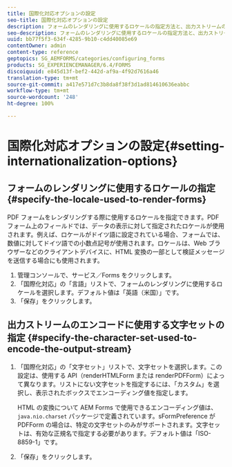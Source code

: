 ```yaml
---
title: 国際化対応オプションの設定
seo-title: 国際化対応オプションの設定
description: フォームのレンダリングに使用するロケールの指定方法と、出力ストリームのエンコードに使用する文字セットの指定方法について説明します。
seo-description: フォームのレンダリングに使用するロケールの指定方法と、出力ストリームのエンコードに使用する文字セットの指定方法について説明します。
uuid: bb77f5f3-634f-4285-9b10-c4dd40085e69
contentOwner: admin
content-type: reference
geptopics: SG_AEMFORMS/categories/configuring_forms
products: SG_EXPERIENCEMANAGER/6.4/FORMS
discoiquuid: e845d13f-bef2-442d-af9a-4f92d7616a46
translation-type: tm+mt
source-git-commit: a417e571d7c3b8da8f38f3d1ad814610636eabbc
workflow-type: tm+mt
source-wordcount: '248'
ht-degree: 100%

---
```



# 国際化対応オプションの設定{#setting-internationalization-options}

## フォームのレンダリングに使用するロケールの指定 {#specify-the-locale-used-to-render-forms}

PDF フォームをレンダリングする際に使用するロケールを指定できます。PDF フォーム上のフィールドでは、データの表示に対して指定されたロケールが使用されます。例えば、ロケールがドイツ語に設定されている場合、フォームでは、数値に対してドイツ語での小数点記号が使用されます。ロケールは、Web ブラウザーなどのクライアントデバイスに、HTML 変換の一部として検証メッセージを送信する場合にも使用されます。

1. 管理コンソールで、サービス／Forms をクリックします。
1. 「国際化対応」の「言語」リストで、フォームのレンダリングに使用するロケールを選択します。デフォルト値は「英語（米国）」です。
1. 「保存」をクリックします。

## 出力ストリームのエンコードに使用する文字セットの指定 {#specify-the-character-set-used-to-encode-the-output-stream}

1. 「国際化対応」の「文字セット」リストで、文字セットを選択します。この設定は、使用する API（renderHTMLForm または renderPDFForm）によって異なります。リストにない文字セットを指定するには、「カスタム」を選択し、表示されたボックスでエンコーディング値を指定します。

   HTML の変換について AEM Forms で使用できるエンコーディング値は、`java.nio.charset` パッケージで定義されています。sFormPreference が PDFForm の場合は、特定の文字セットのみがサポートされます。文字セットは、有効な正規名で指定する必要があります。デフォルト値は「ISO-8859-1」です。

1. 「保存」をクリックします。

